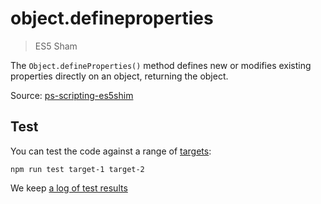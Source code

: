 # object.defineproperties

> ES5 Sham

The `Object.defineProperties()` method defines new or modifies existing properties directly on an object, returning the object.

Source: [ps-scripting-es5shim](https://github.com/EugenTepin/ps-scripting-es5shim/blob/master/lib/Object/defineProperties.js)

## Test

You can test the code against a range of [targets](https://github.com/nbqx/fakestk/blob/master/resources/versions.json):

    npm run test target-1 target-2

We keep [a log of test results](./test/results_log.md)
